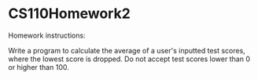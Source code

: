 # CS110Homework2

Homework instructions:

Write a program to calculate the average of a user's inputted test scores, where the lowest score is dropped. Do not accept test scores lower than 0 or higher than 100.
